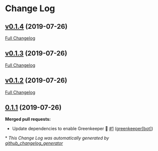 # Change Log

## [v0.1.4](https://github.com/powerkernel/feathers-aws-sns/tree/v0.1.4) (2019-07-26)
[Full Changelog](https://github.com/powerkernel/feathers-aws-sns/compare/v0.1.3...v0.1.4)

## [v0.1.3](https://github.com/powerkernel/feathers-aws-sns/tree/v0.1.3) (2019-07-26)
[Full Changelog](https://github.com/powerkernel/feathers-aws-sns/compare/v0.1.2...v0.1.3)

## [v0.1.2](https://github.com/powerkernel/feathers-aws-sns/tree/v0.1.2) (2019-07-26)
[Full Changelog](https://github.com/powerkernel/feathers-aws-sns/compare/0.1.1...v0.1.2)

## [0.1.1](https://github.com/powerkernel/feathers-aws-sns/tree/0.1.1) (2019-07-26)
**Merged pull requests:**

- Update dependencies to enable Greenkeeper 🌴 [\#1](https://github.com/powerkernel/feathers-aws-sns/pull/1) ([greenkeeper[bot]](https://github.com/apps/greenkeeper))



\* *This Change Log was automatically generated by [github_changelog_generator](https://github.com/skywinder/Github-Changelog-Generator)*